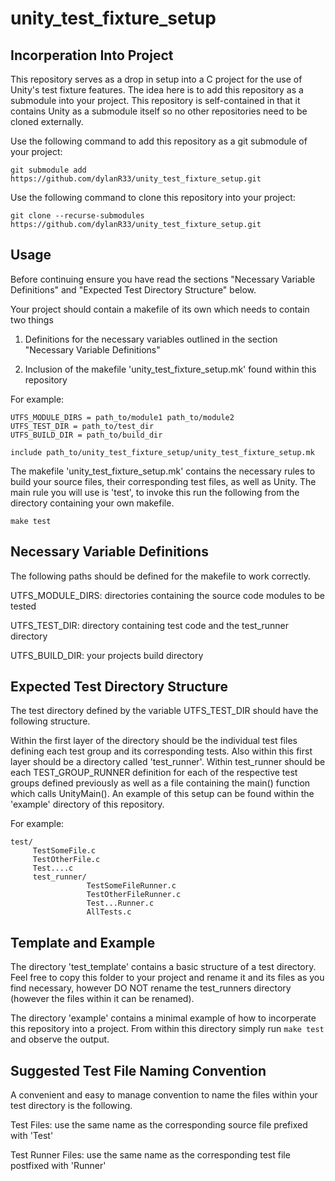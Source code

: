 # unity_test_fixture_setup

## Incorperation Into Project
This repository serves as a drop in setup into a C project for the use of Unity's 
test fixture features. The idea here is to add this repository as a submodule into
your project. This repository is self-contained in that it contains Unity as a 
submodule itself so no other repositories need to be cloned externally.

Use the following command to add this repository as a git submodule of your project:
```
git submodule add https://github.com/dylanR33/unity_test_fixture_setup.git
```

Use the following command to clone this repository into your project:
```
git clone --recurse-submodules https://github.com/dylanR33/unity_test_fixture_setup.git
```


## Usage
Before continuing ensure you have read the sections "Necessary Variable Definitions" 
and "Expected Test Directory Structure" below.

Your project should contain a makefile of its own which needs to contain two things

1. Definitions for the necessary variables outlined in the section "Necessary Variable 
Definitions"

2. Inclusion of the makefile 'unity_test_fixture_setup.mk' found within this repository

For example:
```
UTFS_MODULE_DIRS = path_to/module1 path_to/module2 
UTFS_TEST_DIR = path_to/test_dir
UTFS_BUILD_DIR = path_to/build_dir

include path_to/unity_test_fixture_setup/unity_test_fixture_setup.mk
```

The makefile 'unity_test_fixture_setup.mk' contains the necessary rules to build your
source files, their corresponding test files, as well as Unity. The main rule you will 
use is 'test', to invoke this run the following from the directory containing your own 
makefile.
```
make test
```


## Necessary Variable Definitions
The following paths should be defined for the makefile to work correctly.

UTFS_MODULE_DIRS: directories containing the source code modules to be tested

UTFS_TEST_DIR: directory containing test code and the test_runner directory

UTFS_BUILD_DIR: your projects build directory


## Expected Test Directory Structure
The test directory defined by the variable UTFS_TEST_DIR should have the following
structure.

Within the first layer of the directory should be the individual test files defining 
each test group and its corresponding tests. Also within this first layer should be a 
directory called 'test_runner'. Within test_runner should be each TEST_GROUP_RUNNER 
definition for each of the respective test groups defined previously as well as a file 
containing the main() function which calls UnityMain(). An example of this setup can 
be found within the 'example' directory of this repository.

For example:

```
test/ 
     TestSomeFile.c 
     TestOtherFile.c 
     Test....c 
     test_runner/ 
                 TestSomeFileRunner.c 
                 TestOtherFileRunner.c 
                 Test...Runner.c 
                 AllTests.c 
```


## Template and Example
The directory 'test_template' contains a basic structure of a test directory. Feel 
free to copy this folder to your project and rename it and its files as you find 
necessary, however DO NOT rename the test_runners directory (however the files within 
it can be renamed).

The directory 'example' contains a minimal example of how to incorperate this repository 
into a project. From within this directory simply run `make test` and observe the output.


## Suggested Test File Naming Convention
A convenient and easy to manage convention to name the files within your test directory
is the following.

Test Files: use the same name as the corresponding source file prefixed with 'Test'

Test Runner Files: use the same name as the corresponding test file postfixed with 'Runner'

